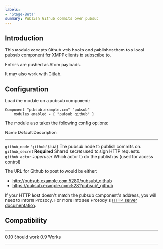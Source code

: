 ```yaml
---
labels:
- 'Stage-Beta'
summary: Publish Github commits over pubsub
---
```


## Introduction

This module accepts Github web hooks and publishes them to a local
pubsub component for XMPP clients to subscribe to.

Entries are pushed as Atom payloads.

It may also work with Gitlab.

## Configuration

Load the module on a pubsub component:

    Component "pubsub.example.com" "pubsub"
        modules_enabled = { "pubsub_github" }

The module also takes the following config options:

  Name                    Default             Description
  ----------------------- ------------------- ------------------------------------------------------------
  `github_node`           `"github"`{.lua}    The pubsub node to publish commits on.
  `github_secret`         **Required**        Shared secret used to sign HTTP requests.
  `github_actor`          *superuser*         Which actor to do the publish as (used for access control)

The URL for Github to post to would be either:

-   http://pubsub.example.com:5280/pubsub\_github
-   https://pubsub.example.com:5281/pubsub\_github

If your HTTP host doesn't match the pubsub component's address, you will
need to inform Prosody. For more info see Prosody's [HTTP server
documentation](https://prosody.im/doc/http#virtual_hosts).

## Compatibility

  ------ -------------
  0.10   Should work
  0.9    Works
  ------ -------------
